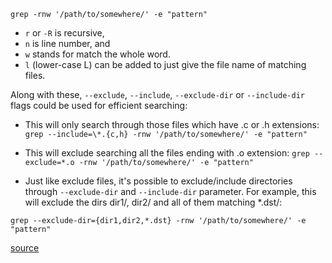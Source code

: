 ```
grep -rnw '/path/to/somewhere/' -e "pattern"
```

- `r` or `-R` is recursive,
- `n` is line number, and
- `w` stands for match the whole word.
- `l` (lower-case L) can be added to just give the file name of matching files.

Along with these, `--exclude`, `--include`, `--exclude-dir` or `--include-dir` flags could be used for efficient searching:

- This will only search through those files which have .c or .h extensions:
`grep --include=\*.{c,h} -rnw '/path/to/somewhere/' -e "pattern"`

- This will exclude searching all the files ending with .o extension:
`grep --exclude=*.o -rnw '/path/to/somewhere/' -e "pattern"`

- Just like exclude files, it's possible to exclude/include directories through `--exclude-dir` and `--include-dir` parameter. For example, this will exclude the dirs dir1/, dir2/ and all of them matching *.dst/:

`grep --exclude-dir={dir1,dir2,*.dst} -rnw '/path/to/somewhere/' -e "pattern"`

[source](http://stackoverflow.com/questions/16956810/how-to-find-all-files-containing-specific-text-on-linux)